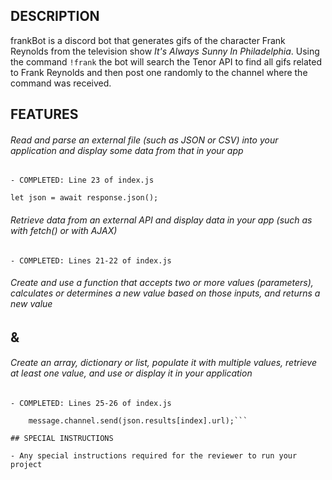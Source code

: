 ## DESCRIPTION

frankBot is a discord bot that generates gifs of the character Frank Reynolds from the television show *It's Always Sunny In Philadelphia*. Using the command `!frank` the bot will search the Tenor API to find all gifs related to Frank Reynolds and then post one randomly to the channel where the command was received. 

## FEATURES

###### Read and parse an external file (such as JSON or CSV) into your application and display some data from that in your app
    
    - COMPLETED: Line 23 of index.js 
`let json = await response.json();`

###### Retrieve data from an external API and display data in your app (such as with fetch() or with AJAX)
    
    - COMPLETED: Lines 21-22 of index.js 

###### Create and use a function that accepts two or more values (parameters), calculates or determines a new value based on those inputs, and returns a new value 
## & 
###### Create an array, dictionary or list, populate it with multiple values, retrieve at least one value, and use or display it in your application
    
    - COMPLETED: Lines 25-26 of index.js  

```let index = Math.floor(Math.random() * json.results.length);
    message.channel.send(json.results[index].url);```

## SPECIAL INSTRUCTIONS

- Any special instructions required for the reviewer to run your project